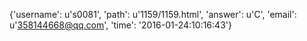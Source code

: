 {'username': u's0081', 'path': u'1159/1159.html', 'answer': u'C', 'email': u'358144668@qq.com', 'time': '2016-01-24:10:16:43'}